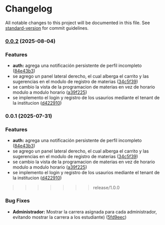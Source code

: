# Changelog

All notable changes to this project will be documented in this file. See [standard-version](https://github.com/conventional-changelog/standard-version) for commit guidelines.

### [0.0.2](https://github.com/SalvatierraJ/GESTURA-FRONT/compare/v0.0.1...v0.0.2) (2025-08-04)


### Features

* **auth:** agrega una  notificación persistente de perfil incompleto ([84e43b3](https://github.com/SalvatierraJ/GESTURA-FRONT/commit/84e43b3c330238a833cf70cf570e2fbc369081fc))
* se agrego un panel lateral derecho, el cual alberga el carrito y las sugerencias en el modulo de registro de materias ([34c5f39](https://github.com/SalvatierraJ/GESTURA-FRONT/commit/34c5f39276c291ac22bed19f4d28cf27a9464843))
* se cambio la vista de la programacion de materias en vez de horario modulo a modulo horario ([a39f225](https://github.com/SalvatierraJ/GESTURA-FRONT/commit/a39f225390a054da51c6915a1e30d967811fd16d))
* se implemento el login y registro de los usaurios mediante el tenant de la institucion ([d422910](https://github.com/SalvatierraJ/GESTURA-FRONT/commit/d4229100f42b264f3a034861fa15fc93fb81fb2f))

### 0.0.1 (2025-07-31)

### Features

* **auth:** agrega una  notificación persistente de perfil incompleto ([84e43b3](https://github.com/SalvatierraJ/GESTURA-FRONT/commit/84e43b3c330238a833cf70cf570e2fbc369081fc))
* se agrego un panel lateral derecho, el cual alberga el carrito y las sugerencias en el modulo de registro de materias ([34c5f39](https://github.com/SalvatierraJ/GESTURA-FRONT/commit/34c5f39276c291ac22bed19f4d28cf27a9464843))
* se cambio la vista de la programacion de materias en vez de horario modulo a modulo horario ([a39f225](https://github.com/SalvatierraJ/GESTURA-FRONT/commit/a39f225390a054da51c6915a1e30d967811fd16d))
* se implemento el login y registro de los usaurios mediante el tenant de la institucion ([d422910](https://github.com/SalvatierraJ/GESTURA-FRONT/commit/d4229100f42b264f3a034861fa15fc93fb81fb2f))

>>>>>>> release/1.0.0
>>>>>>>
>>>>>>
>>>>>
>>>>
>>>
>>

### Bug Fixes

* **Administrador:** Mostrar la carrera asignada para cada administrador, evitando mostrar la carrera a los estudiante) ([5fd9eec](https://github.com/SalvatierraJ/GESTURA-FRONT/commit/5fd9eec345d53e92e0e2dd6dc80b0382d5886585))
